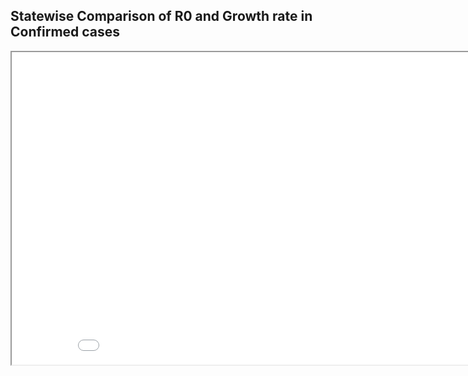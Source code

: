 ## Statewise Comparison of R0 and Growth rate in Confirmed cases

<iframe src="output.html" width="900" height="500"></iframe>
